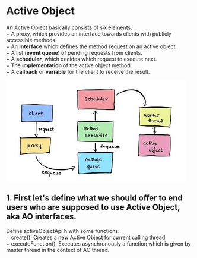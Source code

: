 # Active Object
An Active Object basically consists of six elements: <br />
    + A proxy, which provides an interface towards clients with publicly accessible methods. <br />
    + An **interface** which defines the method request on an active object. <br />
    + A list (**event queue**) of pending requests from clients. <br />
    + A **scheduler**, which decides which request to execute next. <br />
    + The **implementation** of the active object method. <br />
    + A **callback** or **variable** for the client to receive the result. <br />

![AO-1.png](../../assets/AO-1.png?raw=true)

## 1. First let's define what we should offer to end users who are supposed to use Active Object, aka AO interfaces.
Define activeObjectApi.h with some functions: <br />
    + create(): Creates a new Active Object for current calling thread. <br />
    + executeFunction(): Executes asynchronously a function which is given by master thread in
    the context of AO thread. <br />